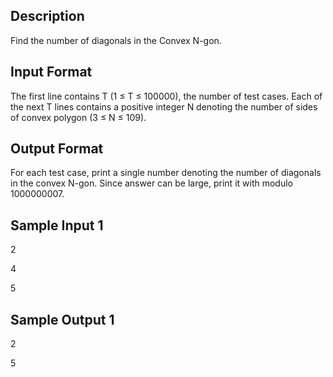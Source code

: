 ## Description

Find the number of diagonals in the Convex N-gon.

## Input Format

The first line contains T (1 ≤ T ≤ 100000), the number of test cases.
Each of the next T lines contains a positive integer N denoting the number of sides of convex polygon (3 ≤ N ≤ 109).

## Output Format

For each test case, print a single number denoting the number of diagonals in the convex N-gon. Since answer can be large, print it with modulo 1000000007.

## Sample Input 1


2

4

5

## Sample Output 1


2

5